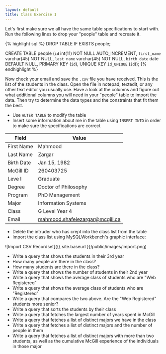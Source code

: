 ```yaml
---
layout: default
title: Class Exercise 1
---
```


Let's first make sure we all have the same table specifications to start with. Run the following lines to drop your "people" table and recreate it.

{% highlight sql %}
DROP TABLE IF EXISTS people;

CREATE TABLE people (`id` int(11) NOT NULL AUTO_INCREMENT,
`first_name` varchar(45) NOT NULL,
`last_name` varchar(45) NOT NULL,
`birth_date` date DEFAULT NULL,
PRIMARY KEY (`id`),
UNIQUE KEY `id_UNIQUE` (`id`));
{% endhighlight %}

Now check your email and save the `.csv` file you have received. This is the list of the students in the class. Open the file in notepad, textedit, or any other text editor you usually use. Have a look at the columns and figure out what additional columns you will need in your "people" table to import the data. Then try to determine the data types and the constraints that fit them the best.

- Use `ALTER TABLE` to modify the table
- Insert some information about me in the table using `INSERT INTO` in order to make sure the specifications are correct

Field | Value
--- | ---
First Name | Mahmood
Last Name | Zargar
Birth Date | Jan 15, 1982
McGill ID | 260403725
Leve l| Graduate
Degree | Doctor of Philosophy
Program | PhD Management
Major | Information Systems
Class | G Level Year 4
Email | mahmood.shafeiezargar@mcgill.ca

- Delete the intruder who has crept into the class list from the table
- Import the class list using MySQLWorkbench's graphic interface:

![Import CSV Recordset]({{ site.baseurl }}/public/images/import.png)

- Write a query that shows the students in their 3rd year
- How many people are there in the class?
- How many students are there in the class?
- Write a query that shows the number of students in their 2nd year
- Write a query that shows the average class of students who are "Web Registered"
- Write a query that shows the average class of students who are "Registered"
- Write a query that compares the two above. Are the "Web Registered" students  more senior?
- Write a query that sorts the students by their class
- Write a query that fetches the largest number of years spent in McGill
- Write a query that fetches a list of distinct majors we have in the class
- Write a query that fetches a list of distinct majors and the number of people in them
- Write a query that fetches a list of distinct majors with more than two students, as well as the cumulative McGill experience of the individuals in those major
